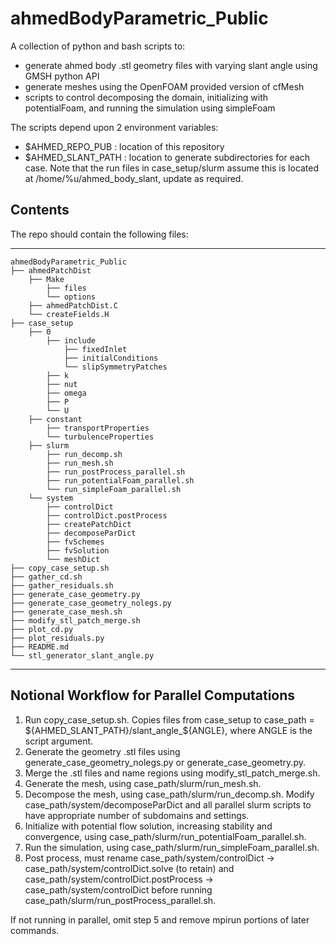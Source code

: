 # ahmedBodyParametric_Public
A collection of python and bash scripts to:
- generate ahmed body .stl geometry files with varying slant angle using GMSH python API
- generate meshes using the OpenFOAM provided version of cfMesh
- scripts to control decomposing the domain, initializing with potentialFoam, and running the simulation using simpleFoam 

The scripts depend upon 2 environment variables:
- $AHMED_REPO_PUB   : location of this repository
- $AHMED_SLANT_PATH : location to generate subdirectories for each case. Note that the run files in case_setup/slurm assume this is located at /home/%u/ahmed_body_slant, update as required.

Contents
----------------

The repo should contain the following files:  

-----------------------------------
    ahmedBodyParametric_Public
    ├── ahmedPatchDist
        ├── Make
            ├── files
            └── options
        ├── ahmedPatchDist.C
        └── createFields.H
    ├── case_setup
        ├── 0
            ├── include
                ├── fixedInlet
                ├── initialConditions
                └── slipSymmetryPatches
            ├── k
            ├── nut
            ├── omega
            ├── P
            └── U
        ├── constant
            ├── transportProperties
            └── turbulenceProperties
        ├── slurm
            ├── run_decomp.sh
            ├── run_mesh.sh
            ├── run_postProcess_parallel.sh
            ├── run_potentialFoam_parallel.sh
            └── run_simpleFoam_parallel.sh
        └── system
            ├── controlDict
            ├── controlDict.postProcess
            ├── createPatchDict
            ├── decomposeParDict
            ├── fvSchemes
            ├── fvSolution
            └── meshDict
    ├── copy_case_setup.sh
    ├── gather_cd.sh
    ├── gather_residuals.sh
    ├── generate_case_geometry.py
    ├── generate_case_geometry_nolegs.py
    ├── generate_case_mesh.sh
    ├── modify_stl_patch_merge.sh
    ├── plot_cd.py
    ├── plot_residuals.py
    ├── README.md
    └── stl_generator_slant_angle.py
-----------------------------------

Notional Workflow for Parallel Computations
----------------
1. Run copy_case_setup.sh. Copies files from case_setup to case_path = ${AHMED_SLANT_PATH}/slant_angle_${ANGLE}, where ANGLE is the script argument.
2. Generate the geometry .stl files using generate_case_geometry_nolegs.py or generate_case_geometry.py.
3. Merge the .stl files and name regions using modify_stl_patch_merge.sh.
4. Generate the mesh, using case_path/slurm/run_mesh.sh.
5. Decompose the mesh, using case_path/slurm/run_decomp.sh. Modify case_path/system/decomposeParDict  and all parallel slurm scripts to have appropriate number of subdomains and settings.
6. Initialize with potential flow solution, increasing stability and convergence, using case_path/slurm/run_potentialFoam_parallel.sh. 
7. Run the simulation, using case_path/slurm/run_simpleFoam_parallel.sh.
8. Post process, must rename case_path/system/controlDict -> case_path/system/controlDict.solve (to retain) and case_path/system/controlDict.postProcess -> case_path/system/controlDict before running case_path/slurm/run_postProcess_parallel.sh.
   
If not running in parallel, omit step 5 and remove mpirun portions of later commands.